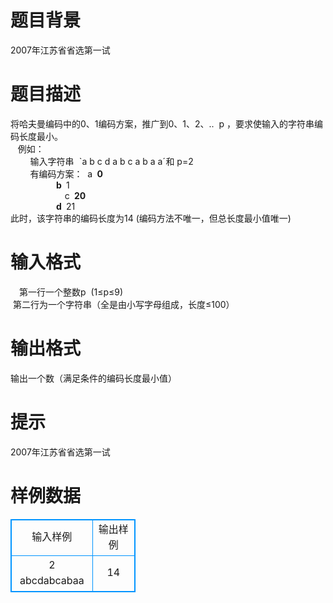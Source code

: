 # 

 
 # 题目背景 
2007年江苏省省选第一试 

 
 # 题目描述 
将哈夫曼编码中的0、1编码方案，推广到0、1、2、..&nbsp;&nbsp;p&nbsp;，要求使输入的字符串编码长度最小。<BR>&nbsp;&nbsp;&nbsp;例如：<BR>&nbsp;&nbsp;&nbsp;&nbsp;&nbsp;&nbsp;&nbsp;&nbsp;输入字符串&nbsp;&nbsp;ˋa&nbsp;b&nbsp;c&nbsp;d&nbsp;a&nbsp;b&nbsp;c&nbsp;a&nbsp;b&nbsp;a&nbsp;aˊ和&nbsp;p=2<BR>&nbsp;&nbsp;&nbsp;&nbsp;&nbsp;&nbsp;&nbsp;&nbsp;有编码方案：&nbsp;&nbsp;a&nbsp;______&nbsp;0<BR>&nbsp;&nbsp;&nbsp;&nbsp;&nbsp;&nbsp;&nbsp;&nbsp;&nbsp;&nbsp;&nbsp;&nbsp;&nbsp;&nbsp;&nbsp;&nbsp;&nbsp;&nbsp;&nbsp;&nbsp;&nbsp;&nbsp;b&nbsp;______&nbsp;1<BR>&nbsp;&nbsp;&nbsp;&nbsp;&nbsp;&nbsp;&nbsp;&nbsp;&nbsp;&nbsp;&nbsp;&nbsp;&nbsp;&nbsp;&nbsp;&nbsp;&nbsp;&nbsp;&nbsp;&nbsp;&nbsp;&nbsp;c&nbsp;______&nbsp;20<BR>&nbsp;&nbsp;&nbsp;&nbsp;&nbsp;&nbsp;&nbsp;&nbsp;&nbsp;&nbsp;&nbsp;&nbsp;&nbsp;&nbsp;&nbsp;&nbsp;&nbsp;&nbsp;&nbsp;&nbsp;&nbsp;&nbsp;d&nbsp;______&nbsp;21<BR>此时，该字符串的编码长度为14&nbsp;(编码方法不唯一，但总长度最小值唯一)<BR> 

 
 # 输入格式 
　第一行一个整数p&nbsp;&nbsp;(1≤p≤9)<BR>&nbsp;第二行为一个字符串（全是由小写字母组成，长度≤100）<BR> 

 
 # 输出格式 
输出一个数（满足条件的编码长度最小值） 

 
 # 提示 
2007年江苏省省选第一试 
# 样例数据
<style>
        table,table tr th, table tr td { border:1px solid #0094ff; }
        table { width: 200px; min-height: 25px; line-height: 25px; text-align: center; border-collapse: collapse;}   
    </style>
<table>
	<tr>
		<td>输入样例</td>
		<td>输出样例</td>
	</tr>
<tr><td>2    
abcdabcabaa
</td><td>14</td></tr></table>

